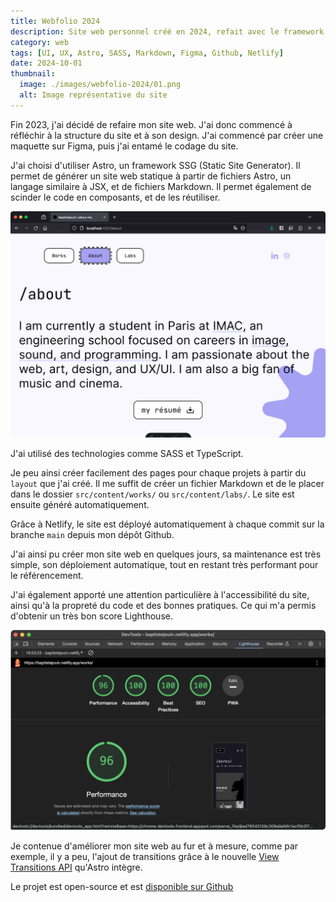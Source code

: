 ```yaml
---
title: Webfolio 2024
description: Site web personnel créé en 2024, refait avec le framework Astro, déployé sur Netlify.
category: web
tags: [UI, UX, Astro, SASS, Markdown, Figma, Github, Netlify]
date: 2024-10-01
thumbnail:
  image: ./images/webfolio-2024/01.png
  alt: Image représentative du site
---
```


Fin 2023, j'ai décidé de refaire mon site web. J'ai donc commencé à réfléchir à la structure du site et à son design. J'ai commencé par créer une maquette sur Figma, puis j'ai entamé le codage du site.

J'ai choisi d'utiliser Astro, un framework SSG (Static Site Generator). Il permet de générer un site web statique à partir de fichiers Astro, un langage similaire à JSX, et de fichiers Markdown. Il permet également de scinder le code en composants, et de les réutiliser.

![Image du site](./images/webfolio-2024/02.png)

J'ai utilisé des technologies comme SASS et TypeScript.

Je peu ainsi créer facilement des pages pour chaque projets à partir du `layout` que j'ai créé. Il me suffit de créer un fichier Markdown et de le placer dans le dossier `src/content/works/` ou `src/content/labs/`. Le site est ensuite généré automatiquement.

Grâce à Netlify, le site est déployé automatiquement à chaque commit sur la branche `main` depuis mon dépôt Github.

J'ai ainsi pu créer mon site web en quelques jours, sa maintenance est très simple, son déploiement automatique, tout en restant très performant pour le référencement.

J'ai également apporté une attention particulière à l'accessibilité du site, ainsi qu'à la propreté du code et des bonnes pratiques. Ce qui m'a permis d'obtenir un très bon score Lighthouse.

![Image du site](./images/webfolio-2024/03.png)

Je contenue d'améliorer mon site web au fur et à mesure, comme par exemple, il y a peu, l'ajout de transitions grâce à le nouvelle [View Transitions API](https://developer.mozilla.org/en-US/docs/Web/API/View_Transitions_API) qu'Astro intègre.

Le projet est open-source et est [disponible sur Github](https://github.com/baptistejouin/portfolio-2024)
